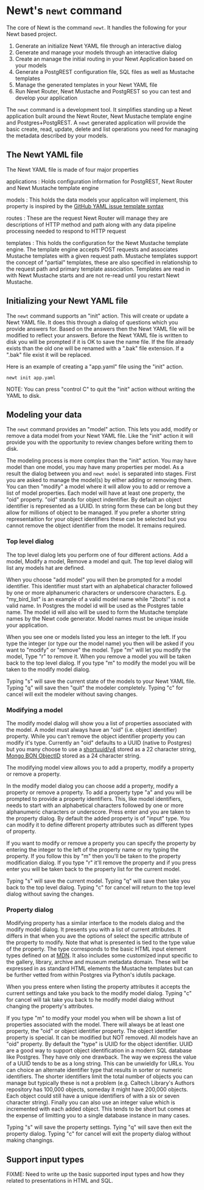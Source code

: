 
# Newt's `newt` command

The core of Newt is the command `newt`. It handles the following for your Newt based project.

1. Generate an initialize Newt YAML file through an interactive dialog
2. Generate and manage your models through an interactive dialog
3. Create an manage the initial routing in your Newt Application based on your models
4. Generate a PostgREST configuration file, SQL files as well as Mustache templates
5. Manage the generated templates in your Newt YAML file
6. Run Newt Router, Newt Mustache and PostgREST so you can test and develop your application

The `newt` command is a development tool. It simplifies standing up a Newt application built around the Newt Router, Newt Mustache template engine and Postgres+PostgREST.  A `newt` generated application will provide the basic create, read, update, delete and list operations you need for managing the metadata described by your models.

## The Newt YAML file

The Newt YAML file is made of four major properties

applications
: Holds configuration information for PostgREST, Newt Router and Newt Mustache template engine

models
: This holds the data models your applicaiton will implement, this property is inspired by the [GitHub YAML issue template syntax]()

routes
: These are the request Newt Router will manage they are descriptions of HTTP method and path along with any data pipeline processing needed to respond to HTTP request

templates
: This holds the configuration for the Newt Mustache template engine. The template engine accepts POST requests and associates Mustache templates with a given request path.  Mustache templates support the concept of "partial" templates, these are also specified in relationship to the request path and primary template association. Templates are read in with Newt Mustache starts and are not re-read until you restart Newt Mustache.

## Initializing your Newt YAML file

The `newt` command supports an "init" action. This will create or update a Newt YAML file. It does this through a dialog of questions which you provide answers for. Based on the answers then the Newt YAML file will be modified to reflect your answers. Before the Newt YAML file is written to disk you will be prompted if it is OK to save the name file. If the file already exists than the old one will be renamed with a ".bak" file extension.  If a ".bak" file exist it will be replaced.

Here is an example of creating a "app.yaml" file using the "init" action.

~~~shell
newt init app.yaml
~~~

NOTE: You can press "control C" to quit the "init" action without writing the YAML to disk.

## Modeling your data

The `newt` command provides an "model" action. This lets you add, modify or remove a data model from your Newt YAML file.  Like the "init" action it will provide you with the opportunity to review changes before writing them to disk.

The modeling process is more complex than the "init" action. You may have model than one model, you may have many properties per model.  As a result the dialog between you and `newt model` is separated into stages. First you are asked to manage the model(s) by either adding or removing them.  You can then "modify" a model where it will allow you to add or remove a list of model properties.  Each model will have at least one property, the "oid" property. "oid" stands for object indentifier. By default an object identifier is represented as a UUID. In string form these can be long but they allow for millions of object to be managed.  If you prefer a shorter string representaition for your object identifiers these can be selected but you cannot remove the object identifier from the model. It remains required.

### Top level dialog

The top level dialog lets you perform one of four different actions. Add a model, Modify a model, Remove a model and quit.  The top level dialog will list any models hat are defined.

When you choose "add model" you will then be prompted for a model identifier. This identifier must start with an alphabetical character followed by one or more alphanumeric characters or underscore characters. E.g. "my_bird_list" is an example of a valid model name while "2bots!" is not a valid name. In Postgres the model id will be used as the Postgres table name. The model id will also will be used to form the Mustache template names by the Newt code generator. Model names must be unique inside your application.

When you see one or models listed you less an integer to the left.  If you type the integer (or type our the model name) you then will be asked if you want to "modify" or "remove" the model.  Type "m" will let you modify the model, Type "r" to remove it.  When you remove a model you will be taken back to the top level dialog. If you type "m" to modify the model you will be taken to the modify model dialog.

Typing "s" will save the current state of the models to your Newt YAML file.  Typing "q" will save then "quit" the modeler completely. Typing "c" for cancel will exit the modeler without saving changes.

### Modifying a model

The modify model dialog will show you a list of properties associated with the model.  A model must always have an "oid" (i.e. object identifier) property. While you can't remove the object identifier property you can modify it's type. Currently an "oid" defaults to a UUID (native to Postgres) but you many choose to use a [shortuuid/v4](https://github.com/lithammer/shortuuid) stored as a 22 character string, [Mongo BON ObjectID](https://pkg.go.dev/github.com/mongodb/mongo-go-driver/bson/objectid) stored as a 24 character string.

The modifying model view allows you to add a property, modify a property or remove a property.

In the modify model dialog you can choose add a property, modify a property or remove a property. To add a property type "a" and you will be prompted to provide a property identifiers. This, like model identifiers, needs to start with an alphabetical characters followed by one or more alphanumeric characters or underscore. Press enter and you are taken to the property dialog. By default the added property is of "input" type. You can modify it to define different property attributes such as different types of property.

If you want to modify or remove a property you can specify the property by entering the integer to the left of the property name or my typing the property. If you follow this by "m" then you'll be taken to the property modification dialog. If you type "r" it'll remove the property and if you press enter you will be taken back to the property list for the current model.

Typing "s" will save the current model. Typing "q" will save then take you back to the top level dialog. Typing "c" for cancel will return to the top level dialog without saving the changes.


### Property dialog

Modifying property has a similar interface to the models dialog and the modify model dialog. It presents you with a list of current attributes. It differs in that when you ave the options of select the specific attribute of the property to modify. Note that what is presented is tied to the type value of the property. The type corresponds to the basic HTML input element types defined on at [MDN](https://developer.mozilla.org/en-US/docs/Web/HTML/Element/Input). It also includes some customized input specific to the gallery, library, archive and museum metadata domain. These will be expressed in as standard HTML elements the Mustache templates but can be further vetted from within Postgres via Python's idutils package.

When you press entere when listing the property attributes it accepts the current settings and take you back to the modify model dialog. Typing "c" for cancel will tak take you back to he modify model dialog without changing the property's attributes.

If you type "m" to modify your model you when will be shown a list of properties associated with the model. There will always be at least one property, the "oid" or object identifier property.  The object identifier property is special. It can be modified but NOT removed. All models have an "oid" property.  By default the "type" is UUID for the object identifier. UUID are a good way to support object identification in a modern SQL database like Postgres.  They have only one drawback. The way we express the value of a UUID tends to be as a long string. This can be unwieldly for URLs. You can choice an alternate identifier type that results in sorter or numeric identifiers. The shorter identifiers limit the total number of objects you can manage but typically these is not a problem (e.g. Caltech Library's Authors repository has 100,000 objects, someday it might have 200,000 objects. Each object could still have a unique identifiers of with a six or seven character string). Finally you can also use an integer value which is incremented with each added object. This tends to be short but comes at the expense of limitting you to a single database instance in many cases.

Typing "s" will save the property settings. Tying "q" will save then exit the property dialog. Typing "c" for cancel will exit the property dialog without making changings.


## Support input types

FIXME: Need to write up the basic supported input types and how they related to presentations in HTML and SQL.


